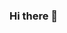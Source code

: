 ### Hi there 👋

<!--
**xiaoyusmd/xiaoyusmd** is a ✨ _special_ ✨ repository because its `README.md` (this file) appears on your GitHub profile.

Here are some ideas to get you started:

- 😄 机械专业自学转行金融风控，热爱数据科学，欢迎关注~
- 🌱 Python 基础、数据科学、机器学习、深度学习等优质内容，持续输出ing
- 🌈 微信公众号：[Python数据科学](https://mp.weixin.qq.com/s/QKGi7bO3mpCWmsFEwuFFTw)，关注后回复：666，赠送精华学习资料~
- ⚡ 知乎：https://www.zhihu.com/people/lu-yuan-86-37
- 🔭 Website：www.datadeepin.com
-->
